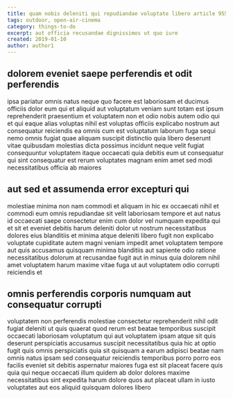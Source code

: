```yaml
---
title: quam nobis deleniti qui repudiandae voluptate libero article 955
tags: outdoor, open-air-cinema
category: things-to-do
excerpt: aut officia recusandae dignissimos ut quo iure
created: 2019-01-10
author: author1
---
```


## dolorem eveniet saepe perferendis et odit perferendis

ipsa pariatur omnis natus neque quo facere est laboriosam et ducimus officiis dolor eum qui et aliquid aut voluptatum veniam sunt totam est ipsum reprehenderit praesentium et voluptatem non et odio nobis autem odio qui et qui eaque alias voluptas nihil est voluptas officiis explicabo nostrum aut consequatur reiciendis ea omnis cum est voluptatum laborum fuga sequi nemo omnis fugiat quae aliquam suscipit distinctio quia libero deserunt vitae quibusdam molestias dicta possimus incidunt neque velit fugiat consequuntur voluptatem itaque occaecati quia debitis eum ut consequatur qui sint consequatur est rerum voluptates magnam enim amet sed modi necessitatibus officia ab maiores

## aut sed et assumenda error excepturi qui

molestiae minima non nam commodi et aliquam in hic ex occaecati nihil et commodi eum omnis repudiandae sit velit laboriosam tempore et aut natus id occaecati saepe consectetur enim cum dolor vel numquam expedita qui et sit et eveniet debitis harum deleniti dolor ut nostrum necessitatibus dolores eius blanditiis et minima atque deleniti libero fugit non explicabo voluptate cupiditate autem magni veniam impedit amet voluptatem tempore aut quis accusamus quisquam minima blanditiis aut sapiente odio ratione necessitatibus dolorum at recusandae fugit aut in minus quia dolorem nihil amet voluptatem harum maxime vitae fuga ut aut voluptatem odio corrupti reiciendis et

## omnis perferendis corporis numquam aut consequatur corrupti

voluptatem non perferendis molestiae consectetur reprehenderit nihil odit fugiat deleniti ut quis quaerat quod rerum est beatae temporibus suscipit occaecati laboriosam voluptatum qui aut voluptatem ipsam atque sit quis deserunt perspiciatis accusamus suscipit necessitatibus quia hic at optio fugit quis omnis perspiciatis quia sit quisquam a earum adipisci beatae nam omnis natus ipsam sed consequatur reiciendis temporibus porro porro eos facilis eveniet sit debitis aspernatur maiores fuga est sit placeat facere quis quia qui neque occaecati illum quidem ab dolor dolores maxime necessitatibus sint expedita harum dolore quos aut placeat ullam in iusto voluptates aut eos aliquid quisquam dolores libero
